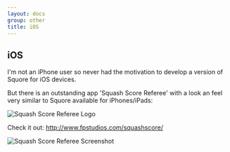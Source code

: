 ```yaml
---
layout: docs
group: other
title: iOS
---
```

## iOS

I'm not an iPhone user so never had the motivation to develop a version of Squore for iOS devices.

But there is an outstanding app 'Squash Score Referee' with a look an feel very similar 
to Squore available for iPhones/iPads:

![Squash Score Referee Logo](http://www.fpstudios.com/squashscore/images/logo.png)

Check it out: <http://www.fpstudios.com/squashscore/> 

![Squash Score Referee Screenshot](http://www.fpstudios.com/squashscore/images/iPhone6s-01LaunchScreen.png)

